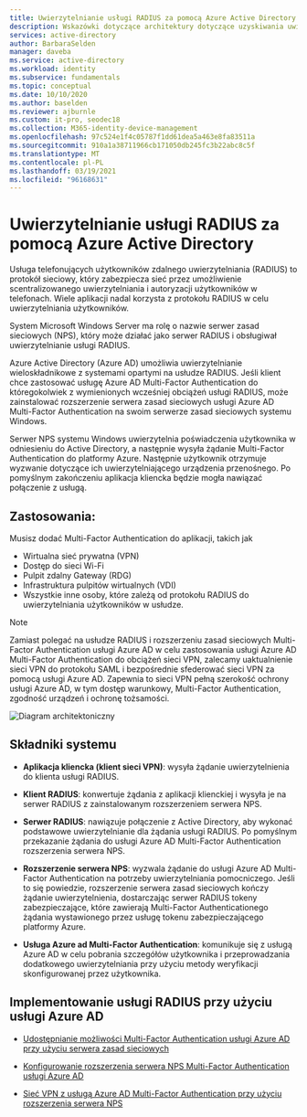 ```yaml
---
title: Uwierzytelnianie usługi RADIUS za pomocą Azure Active Directory
description: Wskazówki dotyczące architektury dotyczące uzyskiwania uwierzytelniania usługi RADIUS za pomocą Azure Active Directory.
services: active-directory
author: BarbaraSelden
manager: daveba
ms.service: active-directory
ms.workload: identity
ms.subservice: fundamentals
ms.topic: conceptual
ms.date: 10/10/2020
ms.author: baselden
ms.reviewer: ajburnle
ms.custom: it-pro, seodec18
ms.collection: M365-identity-device-management
ms.openlocfilehash: 97c524e1f4c05787f1dd61dea5a463e8fa83511a
ms.sourcegitcommit: 910a1a38711966cb171050db245fc3b22abc8c5f
ms.translationtype: MT
ms.contentlocale: pl-PL
ms.lasthandoff: 03/19/2021
ms.locfileid: "96168631"
---
```

# <a name="radius-authentication-with-azure-active-directory"></a>Uwierzytelnianie usługi RADIUS za pomocą Azure Active Directory

Usługa telefonujących użytkowników zdalnego uwierzytelniania (RADIUS) to protokół sieciowy, który zabezpiecza sieć przez umożliwienie scentralizowanego uwierzytelniania i autoryzacji użytkowników w telefonach. Wiele aplikacji nadal korzysta z protokołu RADIUS w celu uwierzytelniania użytkowników.

System Microsoft Windows Server ma rolę o nazwie serwer zasad sieciowych (NPS), który może działać jako serwer RADIUS i obsługiwał uwierzytelnianie usługi RADIUS.

Azure Active Directory (Azure AD) umożliwia uwierzytelnianie wieloskładnikowe z systemami opartymi na usłudze RADIUS. Jeśli klient chce zastosować usługę Azure AD Multi-Factor Authentication do któregokolwiek z wymienionych wcześniej obciążeń usługi RADIUS, może zainstalować rozszerzenie serwera zasad sieciowych usługi Azure AD Multi-Factor Authentication na swoim serwerze zasad sieciowych systemu Windows. 

Serwer NPS systemu Windows uwierzytelnia poświadczenia użytkownika w odniesieniu do Active Directory, a następnie wysyła żądanie Multi-Factor Authentication do platformy Azure. Następnie użytkownik otrzymuje wyzwanie dotyczące ich uwierzytelniającego urządzenia przenośnego. Po pomyślnym zakończeniu aplikacja kliencka będzie mogła nawiązać połączenie z usługą. 

## <a name="use-when"></a>Zastosowania: 

Musisz dodać Multi-Factor Authentication do aplikacji, takich jak
* Wirtualna sieć prywatna (VPN)
* Dostęp do sieci Wi-Fi
* Pulpit zdalny Gateway (RDG)
* Infrastruktura pulpitów wirtualnych (VDI)
* Wszystkie inne osoby, które zależą od protokołu RADIUS do uwierzytelniania użytkowników w usłudze. 

> [!NOTE]
> Zamiast polegać na usłudze RADIUS i rozszerzeniu zasad sieciowych Multi-Factor Authentication usługi Azure AD w celu zastosowania usługi Azure AD Multi-Factor Authentication do obciążeń sieci VPN, zalecamy uaktualnienie sieci VPN do protokołu SAML i bezpośrednie sfederować sieci VPN za pomocą usługi Azure AD. Zapewnia to sieci VPN pełną szerokość ochrony usługi Azure AD, w tym dostęp warunkowy, Multi-Factor Authentication, zgodność urządzeń i ochronę tożsamości.

![Diagram architektoniczny](./media/authentication-patterns/radius-auth.png)


## <a name="components-of-the-system"></a>Składniki systemu 

* **Aplikacja kliencka (klient sieci VPN)**: wysyła żądanie uwierzytelnienia do klienta usługi RADIUS.

* **Klient RADIUS**: konwertuje żądania z aplikacji klienckiej i wysyła je na serwer RADIUS z zainstalowanym rozszerzeniem serwera NPS.

* **Serwer RADIUS**: nawiązuje połączenie z Active Directory, aby wykonać podstawowe uwierzytelnianie dla żądania usługi RADIUS. Po pomyślnym przekazanie żądania do usługi Azure AD Multi-Factor Authentication rozszerzenia serwera NPS.

* **Rozszerzenie serwera NPS**: wyzwala żądanie do usługi Azure AD Multi-Factor Authentication na potrzeby uwierzytelniania pomocniczego. Jeśli to się powiedzie, rozszerzenie serwera zasad sieciowych kończy żądanie uwierzytelnienia, dostarczając serwer RADIUS tokeny zabezpieczające, które zawierają Multi-Factor Authenticationego żądania wystawionego przez usługę tokenu zabezpieczającego platformy Azure.

* **Usługa Azure ad Multi-Factor Authentication**: komunikuje się z usługą Azure AD w celu pobrania szczegółów użytkownika i przeprowadzania dodatkowego uwierzytelniania przy użyciu metody weryfikacji skonfigurowanej przez użytkownika.

## <a name="implement-radius-with-azure-ad"></a>Implementowanie usługi RADIUS przy użyciu usługi Azure AD 

* [Udostępnianie możliwości Multi-Factor Authentication usługi Azure AD przy użyciu serwera zasad sieciowych](../authentication/howto-mfa-nps-extension.md) 

* [Konfigurowanie rozszerzenia serwera NPS Multi-Factor Authentication usługi Azure AD](../authentication/howto-mfa-nps-extension-advanced.md) 

* [Sieć VPN z usługą Azure AD Multi-Factor Authentication przy użyciu rozszerzenia serwera NPS](../authentication/howto-mfa-nps-extension-vpn.md) 

  
‎ 

